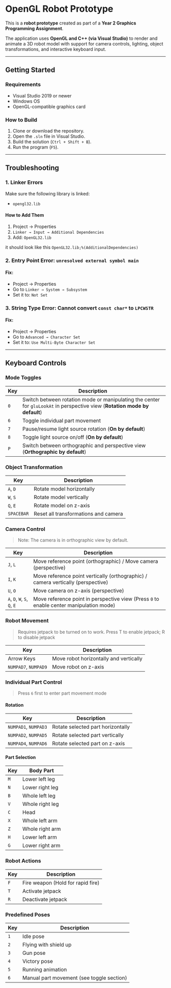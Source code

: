 # OpenGL Robot Prototype

This is a **robot prototype** created as part of a **Year 2 Graphics Programming Assignment**. 

The application uses **OpenGL and C++ (via Visual Studio)** to render and animate a 3D robot model with support for camera controls, lighting, object transformations, and interactive keyboard input.

---

## Getting Started

### Requirements
- Visual Studio 2019 or newer
- Windows OS
- OpenGL-compatible graphics card

### How to Build
1. Clone or download the repository.
2. Open the `.sln` file in Visual Studio.
3. Build the solution (`Ctrl + Shift + B`).
4. Run the program (`F5`).

---

## Troubleshooting

### 1. Linker Errors

Make sure the following library is linked:
- `opengl32.lib`

#### How to Add Them
1. Project → Properties
2. `Linker → Input → Additional Dependencies`
3. Add: `OpenGL32.lib`

it should look like this `OpenGL32.lib;%(AdditionalDependencies)`



### 2. Entry Point Error: `unresolved external symbol main`

#### Fix:
- Project → Properties
- Go to `Linker → System → Subsystem`
- Set it to: `Not Set`



### 3. String Type Error: Cannot convert `const char*` to `LPCWSTR`

#### Fix:
- Project → Properties
- Go to `Advanced → Character Set`
- Set it to: `Use Multi-Byte Character Set`

---

## Keyboard Controls

### Mode Toggles
| Key | Description                                                                                                                |
| --- | -------------------------------------------------------------------------------------------------------------------------- |
| `0` | Switch between rotation mode or manipulating the center for `gluLookAt` in perspective view (**Rotation mode by default**) |
| `6` | Toggle individual part movement                                                                                            |
| `7` | Pause/resume light source rotation (**On by default**)                                                                     |
| `8` | Toggle light source on/off (**On by default**)                                                                             |
| `P` | Switch between orthographic and perspective view (**Orthographic by default**)                                             |

### Object Transformation
| Key        | Description                          |
| ---------- | ------------------------------------ |
| `A`, `D`   | Rotate model horizontally            |
| `W`, `S`   | Rotate model vertically              |
| `Q`, `E`   | Rotate model on z-axis               |
| `SPACEBAR` | Reset all transformations and camera |

### Camera Control
> Note: The camera is in orthographic view by default.

| Key                          | Description                                                                             |
| ---------------------------- | --------------------------------------------------------------------------------------- |
| `J`, `L`                     | Move reference point (orthographic) / Move camera (perspective)                         |
| `I`, `K`                     | Move reference point vertically (orthographic) / camera vertically (perspective)        |
| `U`, `O`                     | Move camera on z-axis (perspective)                                                     |
| `A`, `D`, `W`, `S`, `Q`, `E` | Move reference point in perspective view (Press `0` to enable center manipulation mode) |

### Robot Movement
> Requires jetpack to be turned on to work. 
> Press T to enable jetpack; R to disable jetpack


| Key                  | Description                            |
| -------------------- | -------------------------------------- |
| Arrow Keys           | Move robot horizontally and vertically |
| `NUMPAD7`, `NUMPAD9` | Move robot on z-axis                   |

### Individual Part Control
> Press `6` first to enter part movement mode

#### Rotation
| Key                  | Description                       |
| -------------------- | --------------------------------- |
| `NUMPAD1`, `NUMPAD3` | Rotate selected part horizontally |
| `NUMPAD2`, `NUMPAD5` | Rotate selected part vertically   |
| `NUMPAD4`, `NUMPAD6` | Rotate selected part on z-axis    |

#### Part Selection
| Key | Body Part       |
| --- | --------------- |
| `M` | Lower left leg  |
| `N` | Lower right leg |
| `B` | Whole left leg  |
| `V` | Whole right leg |
| `C` | Head            |
| `X` | Whole left arm  |
| `Z` | Whole right arm |
| `H` | Lower left arm  |
| `G` | Lower right arm |


### Robot Actions
| Key | Description                       |
| --- | --------------------------------- |
| `F` | Fire weapon (Hold for rapid fire) |
| `T` | Activate jetpack                  |
| `R` | Deactivate jetpack                |

### Predefined Poses
| Key | Description                               |
| --- | ----------------------------------------- |
| `1` | Idle pose                                 |
| `2` | Flying with shield up                     |
| `3` | Gun pose                                  |
| `4` | Victory pose                              |
| `5` | Running animation                         |
| `6` | Manual part movement (see toggle section) |

  
